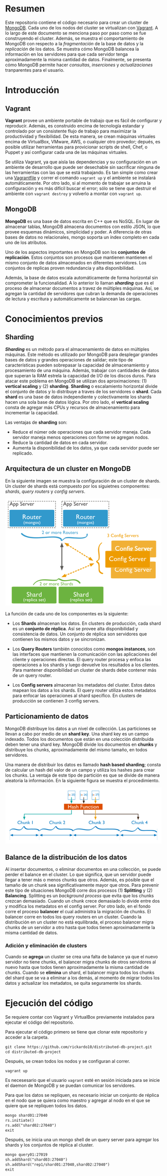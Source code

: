 # Resumen

Este repositorio contiene el código necesario para crear un cluster de [MongoDB](http://www.mongodb.org/). Cada uno de los nodos del cluster se virtualizan con [Vagrant](https://www.vagrantup.com/). A lo largo de este documento se menciona paso por paso como se fue construyendo el cluster. Además, se muestra el comportamiento de MongoDB con respecto a la *fragmentación* de la base de datos y la *replicación* de los datos. Se muestra cómo MongoDB balancea la información en los servidores para que cada servidor tenga aproximadamente la misma cantidad de datos. Finalmente, se presenta cómo MongoDB permite hacer  *consultas*, *inserciones* y *actualizaciones* tranparentes para el usuario.

# Introducción

## Vagrant

**Vagrant** provee un ambiente portable de trabajo que es fácil de configurar y reproducir. Además, es construido encima de tecnología estandar y controlado por un consistente flujo de trabajo para maximizar la productividad y flexibilidad. De esta manera, se crean máquinas virtuales encima de VirtualBox, VMware, AWS, o cualquier otro provedor; depués, es posible utilizar herramientas para provicionar scripts de shell, Chef, o Puppet y así configurar cada una de las máquinas virtuales.

Se utiliza Vagrant, ya que aisla las dependencias y su configuración en un ambiente de desarrollo que puede ser desechable sin sacrificar ninguna de las herramientas con las que se está trabajando. Es tan simple como crear una [Vagrantfile](https://docs.vagrantup.com/v2/vagrantfile/) y correr el comando `vagrant up` y el ambiente se instalará automáticamente. Por otro lado, si al momento de trabajar se arruina la configuración y es más difícil buscar el error; sólo se tiene que
destruir el ambiente con `vagrant destroy` y volverlo a montar con `vagrant up`.

## MongoDB

**MongoDB** es una base de datos escrita en C++ que es NoSQL. En lugar de almacenar tablas, MongoDB almacena documentos con estilo JSON, lo que provee esquemas dinámicos, simplicidad y poder. A diferencia de otras bases de datos no relacionales, mongo soporta un índex completo en cada uno de los atributos.

Uno de los aspectos importantes en MongoDB son los **conjuntos de replicación**. Estos conjuntos son procesos que mantienen mantienen el mismo conjunto de datos almacenados en diferentes servidores. Los conjuntos de replicas proven redundancia y alta disponibilidad.  

Además, la base de datos escala automáticamente de forma horizontal sin comprometer la funcionalidad. A lo anterior lo llaman ***sharding*** que es el proceso de almacenar documentos a travez de múltiples máquinas. Así, se agregan la cantidad de servidores que cubran la demanda de operaciones de lectura y escritura y automáticamente se balancean las cargas.


# Conocimientos previos

## Sharding

***Sharding*** es un método para el almacenamiento de datos en múltiples máquinas. Este método es utilizado por MongoDB para desplegar grandes bases de datos y grandes operaciones de salidar; este tipo de características pueden sobrepasar la capacidad de almacenamiento y procesamiento de una máquina. Además, trabajar con cantidades de datos que superan la RAM estrela la capacidad de I/O de los discos duros. Para atacar este poblema en MongoDB se utilizan dos aproximaciones: (1)
**vertical scaling** y (2) **sharding**. **Sharding** o escalamiento horizontal divide el conjunto de datos y lo distribuye a traves de los servidores o **shard**. Cada **shard** es una base de datos independiente y colectivamente los shards hacen una sola base de datos lógica. Por otro lado, el **vertical scaling** consta de agregar más CPUs y recursos de almacenamiento para incrementar la capacidad.

Las ventajas de **sharding** son:
* Reduce el númer ode operaciones que cada servidor maneja. Cada servidor maneja menos operaciones con forme se agregan nodos.
* Reduce la cantidad de datos en cada servidor.
* Aumenta la disponibilidad de los datos, ya que cada servidor puede ser replicado.

## Arquitectura de un cluster en MongoDB

En la siguiente imagen se muestra la configuración de un cluster de shards. Un cluster de shards está compuesto por los siguietnes componentes: *shards*, *query routers* y *config servers*.

![Arquitectura Cluster](/images/arquitectura.png)

La función de cada uno de los componentes es la siguiente:

* Los **Shards** almacenan los datos. En clusters de producción, cada shard es un **conjunto de réplica**. Así se provee alta disponibilidad y consistencia de datos. Un conjunto de réplica son servidores que contienen los mismos datos y se sincronizan.

* Los **Query Routers** también conocidos como **mongos instances**, son las interfaces que mantienen la comunicación con las aplicaciones del cliente y operaciones directas. El query router procesa y enfoca las operaciones a los shards y luego devuelve los resultados a los clientes. Para mantener disponibilidad un cluster de shards debe contener más de un query router.

* Los **Config servers** almacenan los metadatos del cluster. Estos datos mapean los datos a los shards. El query router utiliza estos metadatos para enfocar las operaciones al shard specífico. En clusters de producción se contienen 3 config servers.

## Particionamiento de datos

MongoDB distribuye los datos a un nivel de collección. Las particiones se llevan a cabo por medio de un **shard key**. Una shard key es un campo indexado. Todos los documentos que están en una colección distribuida deben tener una shard key. MongoDB divide los documentos en **chunks** y distribuye los chunks, aproximadamente del mismo tamaño, en todos servidores.

Una manera de distribuir los datos es llamado **hash based sharding**; consta de calcular un hash del valor de un campo y utiliza los hashes para crear los chunks. La ventaja de este tipo de partición es que se divide de manera aleatoria la información. En la siguiente figura se muestra el procedimiento.

![Sharding](/images/sharding.png)

## Balance de la distribución de los datos

Al insertar documentos, o eliminar documentos en una collección, se puede perder el balance en el cluster. Lo que significa, que un servidor puede llegar a tener más o menos chunks que otros. Además, es pósible que el tamaño de un chunk sea significativamente mayor que otros. Para prevenir este tipo de situaciones MongoDB corre dos procesos (1) **Splitting** y (2) **Balancing**. Splitting es un *background process* que evita que los chunks crezcan demasiado. Cuando un chunk
crece demasiado lo divide entre dos y modifica los metadatos en el config server. Por otro lado, en el fondo corre el proceso **balancer** el cual administra la migración de chunks. El balancer corre en todos los query routers en un cluster. Cuando la distribución en un cluster no está equilibrada, el proceso balancer migra chunks de un servidor a otro hasta que todos tienen aproximadamente la misma cantidad de datos. 

### Adición y eliminación de clusters

Cuando se **agrega** un cluster se crea una falta de balance ya que el nuevo servidor no tiene chunks, el balancer migra chunks de otros servidores al nuevo hasta que todos tienen aproximadamente la misma cantidad de chunks. Cuando se **elimina** un shard, el balancer migra todos los chunks del shard que se va a eliminar a los demás, al momento de migrar todos los datos y actualizar los metadatos, se quita seguramente los shards.

# Ejecución del código

Se requiere contar con Vagrant y VirtualBox previamente instalados para ejecutar el código del repositorio.

Para ejecutar el código primero se tiene que clonar este repositorio y acceder a la carpeta.

```
git clone https://github.com/rickardo10/distributed-db-project.git
cd distributed-db-project
```

Después, se crean todos los nodos y se configuran al correr.

```
vagrant up
```

Es necesesario que el usuario `vagrant` esté en sesión iniciada para se inicie el daemon de MongoDB y se puedan comunicar los servidores.

Para que los datos se repliquen, es necesario iniciar un conjunto de réplica en el nodo que se quiera como maestro y agregar al nodo en el que se quiere que se repliquen todos los datos.

```
mongo shard01:27040
rs.initiate()
rs.add("shard02:27040")
exit
```

Después, se inicia una un mongo shell de un query server para agregar los shards y los conjuntos de réplica al cluster.

```
mongo query01:27019
sh.addShard("shard03:27040")
sh.addShard("rep1/shard01:27040,shard02:27040")
exit
```
